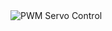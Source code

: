 <img src="https://d2w9rnfcy7mm78.cloudfront.net/5418154/original_00777e3dcabe33b3741e39e036a3594e.png" alt="PWM Servo Control">